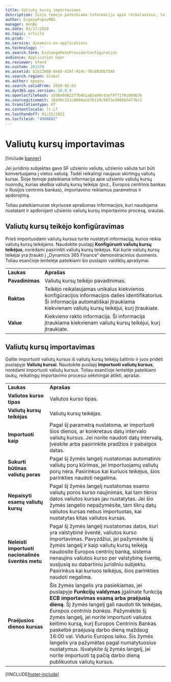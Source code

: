```yaml
---
title: Valiutų kursų importavimas
description: Šioje temoje pateikiama informacija apie reikalavimus, taikomus importuojant užsienio valiutų kursų nuorodas, kurias skelbia valiutų kursų teikėjai.
author: EvgenyPopovMBS
manager: AnnBe
ms.date: 03/17/2020
ms.topic: article
ms.prod: ''
ms.service: dynamics-ax-applications
ms.technology: ''
ms.search.form: ExchangeRateProviderConfiguration
audience: Application User
ms.reviewer: kfend
ms.custom: 261374
ms.assetid: b2b22868-de68-439f-914c-78c6930b7340
ms.search.region: Global
ms.author: epopov
ms.search.validFrom: 2020-02-03
ms.dyn365.ops.version: 10.0.9
ms.openlocfilehash: a5dbe0d822f7bdb1a62a99c43ef9f7170c889676
ms.sourcegitcommit: 38d40c331c8894acb7b119c5073e3088b54776c1
ms.translationtype: HT
ms.contentlocale: lt-LT
ms.lasthandoff: 01/15/2021
ms.locfileid: "4988882"
---
```

# <a name="import-currency-exchange-rates"></a>Valiutų kursų importavimas

[!include [banner](../includes/banner.md)]

Jei juridinis subjektas gavo SF užsienio valiuta, užsienio valiuta turi būti konvertuojama į vietos valiutą. Todėl reikalingi naujausi skirtingų valiutų kursai. Šioje temoje pateikiama informacija apie užsienio valiutų kursų nuorodų, kurias skelbia valiutų kursų teikėjai (pvz., Europos centrinis bankas ir Rusijos centrinis bankas), importavimo reikiamus parametrus ir apdorojimą.

Toliau pateikiamuose skyriuose aprašomas informacijos, kuri naudojama nustatant ir apdorojant užsienio valiutų kursų importavimo procesą, srautas.

## <a name="configure-an-exchange-rate-provider"></a>Valiutų kursų teikėjo konfigūravimas
Prieš importuodami valiutų kursus turite nustatyti informaciją, kurios reikia valiutų kursų teikėjams. Naudokite puslapį **Konfigūruoti valiutų kursų teikėjus**, norėdami pasirinkti valiutų kursų teikėjus. Kai kurie valiutų kursų teikėjai yra įtraukti į „Dynamics 365 Finance“ demonstracinius duomenis. Toliau esančioje lentelėje pateikiami šio puslapio valdiklių aprašymai.

|           |                                                                                                                                                                                                                             |
|-----------|-----------------------------------------------------------------------------------------------------------------------------------------------------------------------------------------------------------------------------|
| **Laukas** | **Aprašas**                                                                                                                                                                                                             |
| **Pavadinimas**  | Valiutų kursų teikėjo pavadinimas.                                                                                                                                                                                     |
| **Raktas**   | Teikėjo reikalaujamas unikalus kiekvienos konfigūracijos informacijos dalies identifikatorius. Ši informacija automatiškai įtraukiama kiekvienam valiutų kursų teikėjui, kurį įtraukiate. |
| **Value** | Kiekvieno rakto informacija. Ši informacija įtraukiama kiekvienam valiutų kursų teikėjui, kurį įtraukiate.                                                                                         |

## <a name="import-currency-exchange-rates"></a>Valiutų kursų importavimas
Galite importuoti valiutų kursus iš valiutų kursų teikėjų šaltinio ir juos pridėti puslapyje **Valiutų kursai**. Naudokite puslapį **Importuoti valiutų kursus**, norėdami importuoti valiutų kursus. Toliau esančioje lentelėje pateikiami laukų, reikalingų importavimo procesui sėkmingai atlikti, aprašai.

|                                        |                                                                                                                                                                                                                                                                                                                                                                             |
|----------------------------------------|-----------------------------------------------------------------------------------------------------------------------------------------------------------------------------------------------------------------------------------------------------------------------------------------------------------------------------------------------------------------------------|
| **Laukas**                              | **Aprašas**                                                                                                                                                                                                                                                                                                                                                             |
| **Valiutos kurso tipas**                 | Valiutos kurso tipas.                                                                                                                                                                                                                                                                                                                                                      |
| **Valiutų kursų teikėjas**             | Valiutų kursų teikėjas.                                                                                                                                                                                                                                                                                                                                                  |
| **Importuoti kaip**                       | Pagal šį parametrą nustatoma, ar importuoti šios dienos, ar konkretaus datų intervalo valiutų kursus. Jei norite naudoti datų intervalą, Įveskite arba pasirinkite pradžios ir pabaigos datas.                                                                                                                                                                                                                |
| **Sukurti būtinas valiutų poras**    | Pagal šį žymės langelį nustatomas automatinis valiutų porų kūrimas, jei importuojamų valiutų porų nėra. Pasirinkus kai kuriuos teikėjus, šios parinkties naudoti negalima.                                                                                                                                                                                               |
| **Nepaisyti esamų valiutų kursų**   | Pagal šį žymės langelį nustatomas esamo valiutų poros kurso naujinimas, kai tam tikros datos valiutos kursas jau nustatytas. Jei šio žymės langelio nepažymėsite, tam tikrų datų valiutos kursas nebus importuotas, kai nustatytas kitas valiutos kursas.                                                                                       |
| **Neleisti importuoti nacionalinės šventės metu** | Pagal šį žymės langelį nustatomas datos, kuri yra valstybinė šventė, valiutos kurso importavimas. Pavyzdžiui, jei pažymėsite šį žymės langelį ir kaip valiutų kursų teikėją naudosite Europos centrinį banką, sistema nenaujins valiutos kurso per valstybinę šventę, susijusią su dabartiniu juridiniu subjektu. Pasirinkus kai kuriuos teikėjus, šios parinkties naudoti negalima. |
| **Praėjusios dienos kursas** | Šis žymės langelis yra pasiekiamas, jei puslapyje **Funkcijų valdymas** įgalinate funkciją **ECB importavimas esamą arba praėjusią dieną**. Šį žymės langelį gali naudoti tik teikėjas, *Europos centrinis bankas*. Pažymėkite šį žymės langelį, jei norite importuoti valiutos keitimo kursą, kurį Europos Centrinis Bankas paskelbė praėjusią darbo dieną maždaug 16:00 val. Vidurio Europos laiku. Šis žymės langelis yra pažymėtas pagal numatytuosius nustatymus. Išvalykite šį žymės langelį, jei norite importuoti tą pačią darbo dieną publikuotus valiutų kursus.  |


[!INCLUDE[footer-include](../../includes/footer-banner.md)]